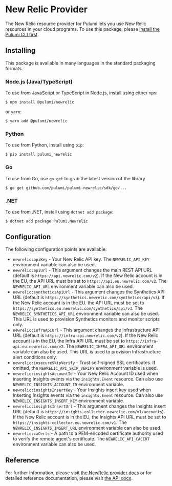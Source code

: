 # New Relic Provider

The New Relic resource provider for Pulumi lets you use New Relic resources in your cloud programs.
To use this package, please [install the Pulumi CLI first][1].

## Installing

This package is available in many languages in the standard packaging formats.

### Node.js (Java/TypeScript)

To use from JavaScript or TypeScript in Node.js, install using either `npm`:

    $ npm install @pulumi/newrelic

or `yarn`:

    $ yarn add @pulumi/newrelic

### Python

To use from Python, install using `pip`:

    $ pip install pulumi_newrelic

### Go

To use from Go, use `go get` to grab the latest version of the library

    $ go get github.com/pulumi/pulumi-newrelic/sdk/go/...
    

### .NET

To use from .NET, install using `dotnet add package`:

    $ dotnet add package Pulumi.Newrelic    
    
## Configuration

The following configuration points are available:

- `newrelic:apiKey` - Your New Relic API key. The `NEWRELIC_API_KEY` environment variable can also be used.
- `newrelic:apiUrl` - This argument changes the main REST API URL (default is `https://api.newrelic.com/v2`). If the New
  Relic account is in the EU, the API URL must be set to `https://api.eu.newrelic.com/v2`. The `NEWRELIC_API_URL` environment
  variable can also be used.
- `newrelic:syntheticsApiUrl` - This argument changes the Synthetics API URL (default is `https://synthetics.newrelic.com/synthetics/api/v3`).
  If the New Relic account is in the EU. the API URL must be set to `https://synthetics.eu.newrelic.com/synthetics/api/v3`.
  The `NEWRELIC_SYNTHETICS_API_URL` environment variable can also be used. This URL is used to provision Synthetics monitors
  and monitor scripts only.
- `newrelic:infraApiUrl` - This argument changes the Infrastructure API URL (default is `https://infra-api.newrelic.com/v2`).
  If the New Relic account is in the EU, the Infra API URL must be set to `https://infra-api.eu.newrelic.com/v2`. The
  `NEWRELIC_INFRA_API_URL` environment variable can also be used. This URL is used to provision Infrastructure alert conditions only.
- `newrelic:insecureSkipVerify` - Trust self-signed SSL certificates. If omitted, the `NEWRELIC_API_SKIP_VERIFY` environment
  variable is used.
- `newrelic:insightsAccountId` - Your New Relic Account ID used when inserting Insights events via the `insights.Event` resource.
  Can also use `NEWRELIC_INSIGHTS_ACCOUNT_ID` environment variable.
- `newrelic:insightsInsertKey` - Your Insights insert key used when inserting Insights events via the `insights.Event` resource.
  Can also use `NEWRELIC_INSIGHTS_INSERT_KEY` environment variable.
- `newrelic:insightsInsertUrl` - This argument changes the Insights insert URL (default is `https://insights-collector.newrelic.com/v1/accounts`).
  If the New Relic account is in the EU, the Insights API URL must be set to `https://insights-collector.eu.newrelic.com/v1`. 
  The `NEWRELIC_INSIGHTS_INSERT_URL` environment variable can also be used.
- `newrelic:caCerts` - A path to a PEM-encoded certificate authority used to verify the remote agent's certificate. The
  `NEWRELIC_API_CACERT` environment variable can also be used.

## Reference

For further information, please visit [the NewRelic provider docs](https://www.pulumi.com/docs/intro/cloud-providers/newrelic) or for detailed reference documentation, please visit [the API docs](https://www.pulumi.com/docs/reference/pkg/newrelic).


[1]: https://www.pulumi.com/docs
